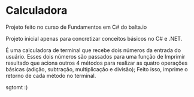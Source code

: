 # Calculadora
Projeto feito no curso de Fundamentos em C# do balta.io

Projeto inicial apenas para concretizar conceitos básicos no C# e .NET.

É uma calculadora de terminal que recebe dois números da entrada do usuário.
Esses dois números são passados para uma função de Imprimir resultado
que aciona outros 4 métodos para realizar as quatro operações básicas (adição, subtração, multiplicação e divisão);
Feito isso, imprime o retorno de cada método no terminal.

sgtomt :)

